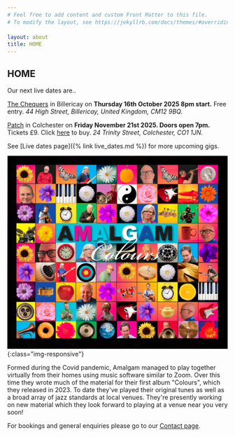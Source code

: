 ```yaml
---
# Feel free to add content and custom Front Matter to this file.
# To modify the layout, see https://jekyllrb.com/docs/themes/#overriding-theme-defaults

layout: about
title: HOME
---
```


<h2>HOME</h2>

Our next live dates are..

[The Chequers](https://www.facebook.com/thechequersbillericay) in Billericay on **Thursday 16th October 2025 8pm start.** Free entry.  *44 High Street, Billericay, United Kingdom, CM12 9BQ.*

[Patch](https://www.patchcolchester.co.uk/events) in Colchester on **Friday November 21st 2025. Doors open 7pm.** Tickets £9. Click [here](https://good-show.co.uk/events/2813) to buy. *24 Trinity Street, Colchester, CO1 1JN.*

See [Live dates page]({% link live_dates.md %}) for more upcoming gigs.

![albumcover](assets/images/banners/amalgam_front.png){:class="img-responsive"}


Formed during the Covid pandemic, Amalgam managed to play together virtually from their homes using music software similar to Zoom. 
Over this time they wrote much of the material for their first album "Colours", which they released in 2023. 
To date they've played their original tunes as well as a broad array of jazz standards at local venues.  They're presently working on new material which they look forward to playing at a venue near you very soon! 

For bookings and general enquiries please go to our [Contact page](contact.html). 
